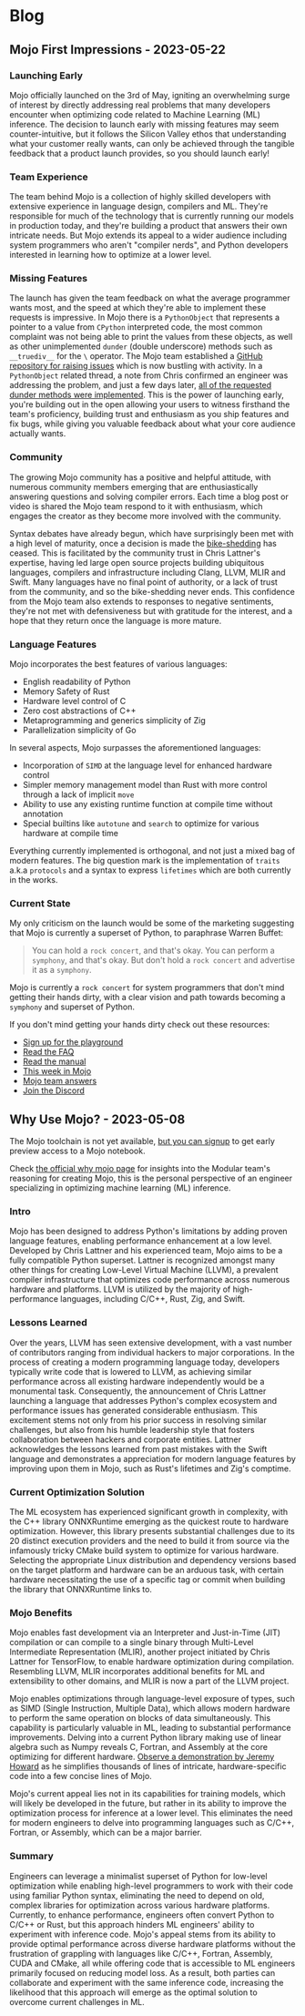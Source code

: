 # Blog
## Mojo First Impressions - 2023-05-22
### Launching Early
Mojo officially launched on the 3rd of May, igniting an overwhelming surge of interest by directly addressing real problems that many developers encounter when optimizing code related to Machine Learning (ML) inference. The decision to launch early with missing features may seem counter-intuitive, but it follows the Silicon Valley ethos that understanding what your customer really wants, can only be achieved through the tangible feedback that a product launch provides, so you should launch early!

### Team Experience
The team behind Mojo is a collection of highly skilled developers with extensive experience in language design, compilers and ML. They're responsible for much of the technology that is currently running our models in production today, and they're building a product that answers their own intricate needs. But Mojo extends its appeal to a wider audience including system programmers who aren't "compiler nerds", and Python developers interested in learning how to optimize at a lower level.

### Missing Features
The launch has given the team feedback on what the average programmer wants most, and the speed at which they're able to implement these requests is impressive. In Mojo there is a `PythonObject` that represents a pointer to a value from `CPython` interpreted code, the most common complaint was not being able to print the values from these objects, as well as other unimplemented `dunder` (double underscore) methods such as `__truediv__` for the `\` operator. The Mojo team established a [GitHub repository for raising issues](https://github.com/modularml/mojo/) which is now bustling with activity. In a `PythonObject` related thread, a note from Chris confirmed an engineer was addressing the problem, and just a few days later, [all of the requested dunder methods were implemented](https://docs.modular.com/mojo/MojoPython/PythonObject.html). This is the power of launching early, you're building out in the open allowing your users to witness firsthand the team's proficiency, building trust and enthusiasm as you ship features and fix bugs, while giving you valuable feedback about what your core audience actually wants.

### Community
The growing Mojo community has a positive and helpful attitude, with numerous community members emerging that are enthusiastically answering questions and solving compiler errors. Each time a blog post or video is shared the Mojo team respond to it with enthusiasm, which engages the creator as they become more involved with the community. 

Syntax debates have already begun, which have surprisingly been met with a high level of maturity, once a decision is made the [bike-shedding](https://en.wikipedia.org/wiki/Law_of_triviality) has ceased. This is facilitated by the community trust in Chris Lattner's expertise, having led large open source projects building ubiquitous languages, compilers and infrastructure including Clang, LLVM, MLIR and Swift. Many languages have no final point of authority, or a lack of trust from the community, and so the bike-shedding never ends. This confidence from the Mojo team also extends to responses to negative sentiments, they're not met with defensiveness but with gratitude for the interest, and a hope that they return once the language is more mature.

### Language Features
Mojo incorporates the best features of various languages:

- English readability of Python
- Memory Safety of Rust
- Hardware level control of C
- Zero cost abstractions of C++
- Metaprogramming and generics simplicity of Zig
- Parallelization simplicity of Go

In several aspects, Mojo surpasses the aforementioned languages:

- Incorporation of `SIMD` at the language level for enhanced hardware control
- Simpler memory management model than Rust with more control through a lack of implicit `move`
- Ability to use any existing runtime function at compile time without annotation
- Special builtins like `autotune` and `search` to optimize for various hardware at compile time

Everything currently implemented is orthogonal, and not just a mixed bag of modern features. The big question mark is the implementation of `traits` a.k.a `protocols` and a syntax to express `lifetimes` which are both currently in the works.

### Current State
My only criticism on the launch would be some of the marketing suggesting that Mojo is currently a superset of Python, to paraphrase Warren Buffet:

> You can hold a `rock concert`, and that's okay. You can perform a `symphony`, and that's okay. But don't hold a `rock concert` and advertise it as a `symphony`.

Mojo is currently a `rock concert` for system programmers that don't mind getting their hands dirty, with a clear vision and path towards becoming a `symphony` and superset of Python.

If you don't mind getting your hands dirty check out these resources:

- [Sign up for the playground](https://www.modular.com/get-started)
- [Read the FAQ](https://docs.modular.com/mojo/faq.html)
- [Read the manual](https://docs.modular.com/mojo/programming-manual.html)
- [This week in Mojo](https://mojodojo.dev/this_week_in_mojo.html)
- [Mojo team answers](https://mojodojo.dev/mojo_team_answers.html)
- [Join the Discord](https://www.discord.gg/modular)


## Why Use Mojo? - 2023-05-08

The Mojo toolchain is not yet available, [but you can signup](https://www.modular.com/get-started) to get early preview access to a Mojo notebook.

Check [the official why mojo page](https://docs.modular.com/mojo/why-mojo.html) for insights into the Modular team's reasoning for creating Mojo, this is the personal perspective of an engineer specializing in optimizing machine learning (ML) inference.

### Intro
Mojo has been designed to address Python's limitations by adding proven language features, enabling performance enhancement at a low level. Developed by Chris Lattner and his experienced team, Mojo aims to be a fully compatible Python superset. Lattner is recognized amongst many other things for creating Low-Level Virtual Machine (LLVM), a prevalent compiler infrastructure that optimizes code performance across numerous hardware and platforms. LLVM is utilized by the majority of high-performance languages, including C/C++, Rust, Zig, and Swift.

### Lessons Learned
Over the years, LLVM has seen extensive development, with a vast number of contributors ranging from individual hackers to major corporations. In the process of creating a modern programming language today, developers typically write code that is lowered to LLVM, as achieving similar performance across all existing hardware independently would be a monumental task. Consequently, the announcement of Chris Lattner launching a language that addresses Python's complex ecosystem and performance issues has generated considerable enthusiasm. This excitement stems not only from his prior success in resolving similar challenges, but also from his humble leadership style that fosters collaboration between hackers and corporate entities. Lattner acknowledges the lessons learned from past mistakes with the Swift language and demonstrates a appreciation for modern language features by improving upon them in Mojo, such as Rust's lifetimes and Zig's comptime.

### Current Optimization Solution
The ML ecosystem has experienced significant growth in complexity, with the C++ library ONNXRuntime emerging as the quickest route to hardware optimization. However, this library presents substantial challenges due to its 20 distinct execution providers and the need to build it from source via the infamously tricky CMake build system to optimize for various hardware. Selecting the appropriate Linux distribution and dependency versions based on the target platform and hardware can be an arduous task, with certain hardware necessitating the use of a specific tag or commit when building the library that ONNXRuntime links to.

### Mojo Benefits
Mojo enables fast development via an Interpreter and Just-in-Time (JIT) compilation or can compile to a single binary through Multi-Level Intermediate Representation (MLIR), another project initiated by Chris Lattner for TensorFlow, to enable hardware optimization during compilation. Resembling LLVM, MLIR incorporates additional benefits for ML and extensibility to other domains, and MLIR is now a part of the LLVM project.

Mojo enables optimizations through language-level exposure of types, such as SIMD (Single Instruction, Multiple Data), which allows modern hardware to perform the same operation on blocks of data simultaneously. This capability is particularly valuable in ML, leading to substantial performance improvements. Delving into a current Python library making use of linear algebra such as Numpy reveals C, Fortran, and Assembly at the core optimizing for different hardware. [Observe a demonstration by Jeremy Howard](https://www.youtube.com/watch?v=6GvB5lZJqcE) as he simplifies thousands of lines of intricate, hardware-specific code into a few concise lines of Mojo.

Mojo's current appeal lies not in its capabilities for training models, which will likely be developed in the future, but rather in its ability to improve the optimization process for inference at a lower level. This eliminates the need for modern engineers to delve into programming languages such as C/C++, Fortran, or Assembly, which can be a major barrier.

### Summary
Engineers can leverage a minimalist superset of Python for low-level optimization while enabling high-level programmers to work with their code using familiar Python syntax, eliminating the need to depend on old, complex libraries for optimization across various hardware platforms. Currently, to enhance performance, engineers often convert Python to C/C++ or Rust, but this approach hinders ML engineers' ability to experiment with inference code. Mojo's appeal stems from its ability to provide optimal performance across diverse hardware platforms without the frustration of grappling with languages like C/C++, Fortran, Assembly, CUDA and CMake, all while offering code that is accessible to ML engineers primarily focused on reducing model loss. As a result, both parties can collaborate and experiment with the same inference code, increasing the likelihood that this approach will emerge as the optimal solution to overcome current challenges in ML.

